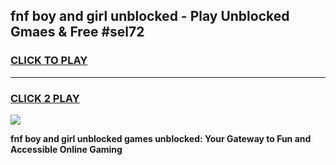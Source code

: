 
## fnf boy and girl unblocked - Play Unblocked Gmaes & Free #sel72
<h3>
<a href="https://news.freeplayer.one?title=fnf_boy_and_girl_unblocked&ref=24F">CLICK TO PLAY</a></h3>
<hr>

<h3>
<a href="https://news.freeplayer.one?title=fnf_boy_and_girl_unblocked&ref=24F">CLICK 2 PLAY</a>
  
</h3>

<a href="https://news.freeplayer.one?title=fnf_boy_and_girl_unblocked&ref=24F/"><img src="https://clearcache.store/games.png"></a>


**fnf boy and girl unblocked games unblocked: Your Gateway to Fun and Accessible Online Gaming**
